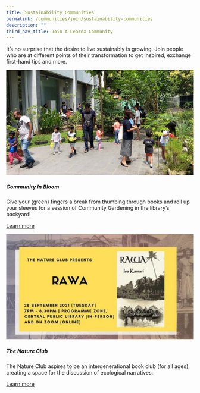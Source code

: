 ```yaml
---
title: Sustainability Communities
permalink: /communities/join/sustainability-communities
description: ""
third_nav_title: Join A LearnX Community
---
```

It’s no surprise that the desire to live sustainably is growing. Join people who are at different points of their transformation to get inspired, exchange first-hand tips and more.

<div class="row is-multiline">
  <div class="col is-half-tablet padding--bottom--lg">
    <img src="/images/communities-sustainbility-1.jpg" alt="Community In Bloom">
    <div class="margin--top--lg">
      <h5 class="margin--top--sm margin--bottom--sm"><b>Community In Bloom</b></h5>
      <p class="margin--top--sm margin--bottom--sm">Give your (green) fingers a break from thumbing through books and roll up your sleeves for a session of Community Gardening in the library’s backyard!</p>
      <p class="margin--top--sm margin--bottom--sm"><a href="#">Learn more</a></p>
    </div>
  </div>
  <div class="col is-half-tablet padding--bottom--lg">
    <img src="/images/communities-sustainbility-2.jpg" alt="The Nature Club">
    <div class="margin--top--lg">
      <h5 class="margin--top--sm margin--bottom--sm"><b>The Nature Club</b></h5>
      <p class="margin--top--sm margin--bottom--sm">The Nature Club aspires to be an intergenerational book club (for all ages), creating a space for the discussion of ecological narratives.</p>
      <p class="margin--top--sm margin--bottom--sm"><a href="#">Learn more</a></p>
    </div>
  </div>
</div>
